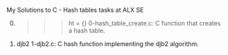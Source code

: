 My Solutions to C - Hash tables tasks at ALX SE


0. >>> ht = {}
	0-hash_table_create.c: C function that creates a hash table.


1. djb2
	1-djb2.c: C hash function implementing the djb2 algorithm.
